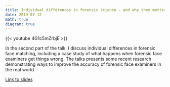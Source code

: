```yaml
---
title: Individual differences in forensic science - and why they matter
date: 2019-07-12
math: true
diagram: true
---
```


{{< youtube 4G1c5mZrbjE >}}

In the second part of the talk, I discuss individual differences in forensic face matching, including a case study of what happens when forensic face examiners get things wrong. The talks presents some recent research demonstrating ways to improve the accuracy of forensic face examiners in the real world.

[Link to slides](https://osf.io/2htfz/)

